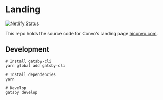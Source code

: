 # Landing

[![Netlify Status](https://img.shields.io/netlify/6241a39b-98e2-4e0e-b0ec-f391665480c8)](https://app.netlify.com/sites/gallant-morse-8cd4b3/deploys)

This repo holds the source code for Convo's landing page [hiconvo.com](https://hiconvo.com).

## Development

```
# Install gatsby-cli
yarn global add gatsby-cli

# Install dependencies
yarn

# Develop
gatsby develop
```
